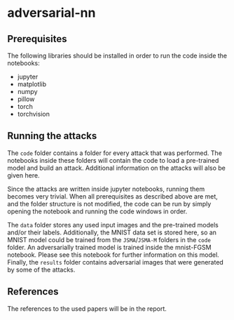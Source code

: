 # adversarial-nn

## Prerequisites

The following libraries should be installed in order to run the code inside the notebooks:
- jupyter
- matplotlib
- numpy
- pillow
- torch
- torchvision


## Running the attacks

The `code` folder contains a folder for every attack that was performed.
The notebooks inside these folders will contain the code to load a pre-trained model and build an attack. Additional information on the attacks will also be given here.

Since the attacks are written inside jupyter notebooks, running them becomes very trivial.
When all prerequisites as described above are met, and the folder structure is not modified, the code can be run by simply opening the notebook and running the code windows in order.

The `data` folder stores any used input images and the pre-trained models and/or their labels. 
Additionally, the MNIST data set is stored here, so an MNIST model could be trained from the `JSMA`/`JSMA-M` folders in the `code` folder.
An adversarially trained model is trained inside the mnist-FGSM notebook.
Please see this notebook for further information on this model.
Finally, the `results` folder contains adversarial images that were generated by some of the attacks.


## References

The references to the used papers will be in the report.
